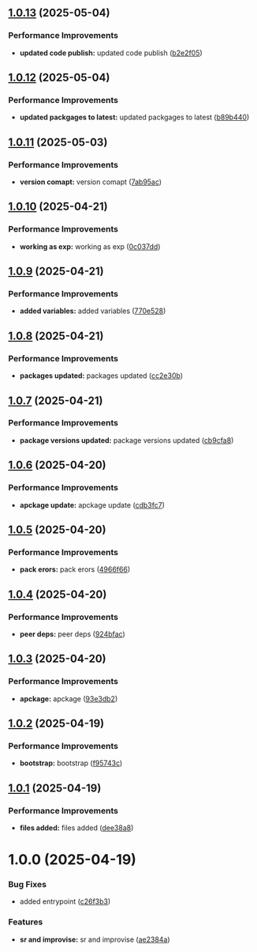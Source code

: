 ## [1.0.13](https://github.com/leocodeio-njs/njs-config/compare/v1.0.12...v1.0.13) (2025-05-04)


### Performance Improvements

* **updated code publish:** updated code publish ([b2e2f05](https://github.com/leocodeio-njs/njs-config/commit/b2e2f05b52c30ebfb90a02aef93c5a13c8892645))

## [1.0.12](https://github.com/leocodeio-njs/njs-config/compare/v1.0.11...v1.0.12) (2025-05-04)


### Performance Improvements

* **updated packgages to latest:** updated packgages to latest ([b89b440](https://github.com/leocodeio-njs/njs-config/commit/b89b440c73b6dc0f770e4ee726924d2a61959c05))

## [1.0.11](https://github.com/leocodeio-njs/njs-config/compare/v1.0.10...v1.0.11) (2025-05-03)


### Performance Improvements

* **version comapt:** version comapt ([7ab95ac](https://github.com/leocodeio-njs/njs-config/commit/7ab95accd4db3f0fca77cd8795084022826a1b7a))

## [1.0.10](https://github.com/leocodeio-njs/njs-config/compare/v1.0.9...v1.0.10) (2025-04-21)


### Performance Improvements

* **working as exp:** working as exp ([0c037dd](https://github.com/leocodeio-njs/njs-config/commit/0c037ddd3ee8fa5b296e88a6d97ab810b4952203))

## [1.0.9](https://github.com/leocodeio-njs/njs-config/compare/v1.0.8...v1.0.9) (2025-04-21)


### Performance Improvements

* **added variables:** added variables ([770e528](https://github.com/leocodeio-njs/njs-config/commit/770e5288ea0b547bd3480af5a31309b4c4819e12))

## [1.0.8](https://github.com/leocodeio-njs/njs-config/compare/v1.0.7...v1.0.8) (2025-04-21)


### Performance Improvements

* **packages updated:** packages updated ([cc2e30b](https://github.com/leocodeio-njs/njs-config/commit/cc2e30b0a41dd6a6a4ae2853f54c6f3cde9b9610))

## [1.0.7](https://github.com/leocodeio-njs/njs-config/compare/v1.0.6...v1.0.7) (2025-04-21)


### Performance Improvements

* **package versions updated:** package versions updated ([cb9cfa8](https://github.com/leocodeio-njs/njs-config/commit/cb9cfa82429cf22291d6d8a92210dece76545be5))

## [1.0.6](https://github.com/leocodeio-njs/njs-config/compare/v1.0.5...v1.0.6) (2025-04-20)


### Performance Improvements

* **apckage update:** apckage update ([cdb3fc7](https://github.com/leocodeio-njs/njs-config/commit/cdb3fc7abd9039a01d0272b5817c33c4bee79c2a))

## [1.0.5](https://github.com/leocodeio-njs/njs-config/compare/v1.0.4...v1.0.5) (2025-04-20)


### Performance Improvements

* **pack erors:** pack erors ([4966f66](https://github.com/leocodeio-njs/njs-config/commit/4966f6633b3ad1aa8ecb6d9823931f0c002ab7e6))

## [1.0.4](https://github.com/leocodeio-njs/njs-config/compare/v1.0.3...v1.0.4) (2025-04-20)


### Performance Improvements

* **peer deps:** peer deps ([924bfac](https://github.com/leocodeio-njs/njs-config/commit/924bfac8f54280fde258327d79d5ad6ab5e52505))

## [1.0.3](https://github.com/leocodeio-njs/njs-config/compare/v1.0.2...v1.0.3) (2025-04-20)


### Performance Improvements

* **apckage:** apckage ([93e3db2](https://github.com/leocodeio-njs/njs-config/commit/93e3db25ff1f7d97577bbeb150db4df9120e0198))

## [1.0.2](https://github.com/leocodeio-njs/njs-config/compare/v1.0.1...v1.0.2) (2025-04-19)


### Performance Improvements

* **bootstrap:** bootstrap ([f95743c](https://github.com/leocodeio-njs/njs-config/commit/f95743c1b39d9509593c72460f5b419e3a9ced42))

## [1.0.1](https://github.com/leocodeio-njs/njs-config/compare/v1.0.0...v1.0.1) (2025-04-19)


### Performance Improvements

* **files added:** files added ([dee38a8](https://github.com/leocodeio-njs/njs-config/commit/dee38a83c72852072e29e17d5509a5c150effe56))

# 1.0.0 (2025-04-19)


### Bug Fixes

* added entrypoint ([c26f3b3](https://github.com/leocodeio-njs/njs-config/commit/c26f3b320fd99a40ec3e04828fafb6ebf532e9fd))


### Features

* **sr and improvise:** sr and improvise ([ae2384a](https://github.com/leocodeio-njs/njs-config/commit/ae2384aeaa6da3adbb57a9c43e467bf02911deb0))
